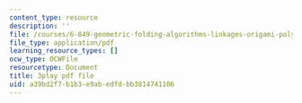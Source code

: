 ```yaml
---
content_type: resource
description: ''
file: /courses/6-849-geometric-folding-algorithms-linkages-origami-polyhedra-fall-2012/a39bd2f7b1b3e9abedfdbb3814741106_k2jKCJ8fhj0.pdf
file_type: application/pdf
learning_resource_types: []
ocw_type: OCWFile
resourcetype: Document
title: 3play pdf file
uid: a39bd2f7-b1b3-e9ab-edfd-bb3814741106
---
```

